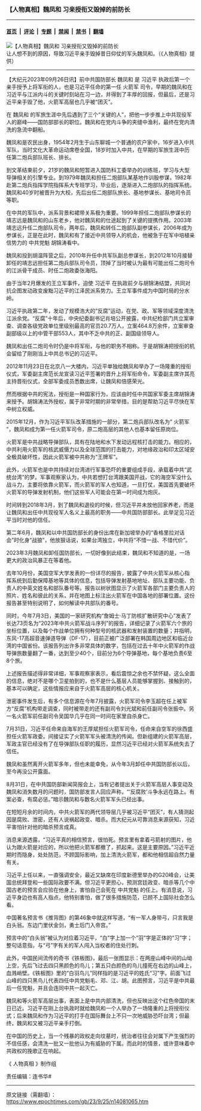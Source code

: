 ### 【人物真相】魏凤和 习亲授衔又毁掉的前防长

---

#### [首页](../../../..?n14081065) &nbsp;|&nbsp; [评论](../../../../../epoch-comment?n14081065) &nbsp;|&nbsp; [专题](../../../../../epoch-special?n14081065) &nbsp;|&nbsp; [禁闻](../../../../../epoch-news?n14081065) &nbsp;|&nbsp; [禁书](../../../../../books?n14081065) &nbsp;|&nbsp; [翻墙](https://github.com/gfw-breaker/nogfw/blob/master/README.md?n14081065)


<div><img alt="【人物真相】魏凤和 习亲授衔又毁掉的前防长" class="attachment-djy_600_400 size-djy_600_400 wp-post-image" src="https://i.epochtimes.com/assets/uploads/2023/09/id14081115-e78475115db77ac8f77dcac1-600x400.jpg"/>
<div class="caption">
 让人想不到的原因，导致习近平亲手毁掉昔日仰仗的军头魏凤和。（《人物真相》提供）
</div></div><hr/><div class="post_content" id="artbody" itemprop="articleBody">
 <!-- article content begin -->
 <p>
  【大纪元2023年09月26日讯】前中共国防部长
  <ok href="https://www.epochtimes.com/gb/tag/%E9%AD%8F%E5%87%A4%E5%92%8C.html">
   魏凤和
  </ok>
  是
  <ok href="https://www.epochtimes.com/gb/tag/%E4%B9%A0%E8%BF%91%E5%B9%B3.html">
   习近平
  </ok>
  执政后第一个亲手授予上将军衔的人，也是习近平任命的第一任
  <ok href="https://www.epochtimes.com/gb/tag/%E7%81%AB%E7%AE%AD%E5%86%9B.html">
   火箭军
  </ok>
  司令，早期的魏凤和在习近平与江派内斗的关键时刻站在习一边，并得到了丰厚的回报，但最后，还是习近平亲手毁了他，火箭军高层也几乎被“团灭”。
 </p>
 <p>
  在
  <ok href="https://www.epochtimes.com/gb/tag/%E9%AD%8F%E5%87%A4%E5%92%8C.html">
   魏凤和
  </ok>
  的军旅生涯中先后遇到了三个“关键的人”，把他一步步推上中共现役军人的巅峰——国防部部长的职位。魏凤和在党内斗争的夹缝中渔利，最终在党内清洗的急流中翻船。
 </p>
 <p>
  <center>
  </center>
  <p>
   魏凤和是农民出身，1954年2月生于山东聊城一个普通的农户家中，16岁进入中共军队，当时文化大革命运动席卷全国，18岁时加入中共，在早期的军旅生涯中历任第二炮兵部队班长、排长。
  </p>
  <p>
   到文革结束前夕，21岁的魏凤和短暂进入国防科工委举办的训练班，学习与大型导弹相关的引擎专业。到1979年魏凤和担任二炮部队某基地作训股参谋，1982年赴第二炮兵指挥学院指挥系大专班学习，毕业后，逐渐进入二炮部队的指挥系统。魏凤和40岁时被晋升为大校，先后出任二炮部队旅长、基地参谋长、基地司令员等职。
  </p>
  <p>
   在中共的军队中，派系背景和裙带关系极为重要。1999年担任二炮部队参谋长的靖志远是魏凤和的山东老乡，他对魏凤和的仕途起到了关键的提携作用。2003年靖志远升任二炮部队司令，两年后，魏凤和转任二炮部队副参谋长，2006年成为参谋长，正是在此时，魏凤和有了接近中共领导人的机会，他被急于在军中培植亲信势力的
   <ok href="https://www.epochtimes.com/gb/tag/%E4%B8%AD%E5%85%B1%E5%85%9A%E9%AD%81.html">
    中共党魁
   </ok>
   胡锦涛看中。
  </p>
  <p>
   魏凤和投到胡温阵营之后，2010年升任中共军队副总参谋长，到2012年10月接替卸任的靖志远担任第二炮兵部队司令员，顶掉了当时被认为最有可能出任二炮司令的江派骨干成员、时任二炮政委张海阳。
  </p>
  <p>
   由于当年2月爆发的王立军事件，迫使
   <ok href="https://www.epochtimes.com/gb/tag/%E4%B9%A0%E8%BF%91%E5%B9%B3.html">
    习近平
   </ok>
   在执政前夕与胡锦涛结盟，共同对抗企图发动政变废黜习近平的江泽民派系势力。王立军事件成为中国时局的分水岭。
  </p>
  <p>
   习近平执政第二年，发动了规模浩大的“反腐”运动，在党、政、军等领域深度清洗江派余党。“反腐”十年后，中央纪委副书记肖培公开披露，中共纪检部门共立案审查、调查各级党政单位里级别最高的官员20.7万人，立案464.8万余件，立案审查副部级以上的中管干部553人，其中不乏中共的正、副国级领导人。
  </p>
  <p>
   魏凤和出任二炮司令时仍是中将军衔，与他的职务不相称。于是胡锦涛把授衔的机会留给了刚刚当上中共总书记的习近平。
  </p>
  <p>
   2012年11月23日在北京八一大楼内，习近平单独给魏凤和举办了一场隆重的授衔仪式，军委副主席范长龙宣读习近平签署的晋升上将军衔命令，军委副主席许其亮主持晋衔仪式，全部军委成员悉数出席，让魏凤和倍感荣光。
  </p>
  <p>
   然而根据中共的宪法，授衔是一种国家行为，应该由时任中共国家军委主席胡锦涛来授予。胡锦涛法外授权，属于非常时期的非常举措，目的是帮助习近平尽快在军中树立权威。
  </p>
  <p>
   2015年12月，作为习近平军队改革措施的一部分，第二炮兵部队改名为“
   <ok href="https://www.epochtimes.com/gb/tag/%E7%81%AB%E7%AE%AD%E5%86%9B.html">
    火箭军
   </ok>
   ”，魏凤和成为第一任火箭军司令，原二炮高层的其他人也基本留任原岗位。
  </p>
  <p>
   火箭军是中共战略导弹部队，具有在陆地和水下发动远程核打击的能力。相应的，中共利用火箭军的核武威慑力以及全球范围的打击能力，对地缘政治和印太区域安全极具破坏性，因此火箭军被中共称为“王牌军”。
  </p>
  <p>
   此外，火箭军也是中共持续对台湾进行军事恐吓的重要组成手段，承载着中共“武统台湾”的梦。军事观察家认为，中共若想打台湾跟美国开战，它的海空军没什么战斗力，主要将依靠火箭军，而火箭军的军人也知道，一旦打仗，美国首先要破坏火箭军的导弹发射机制，他们这些军人可能会在第一时间成为炮灰。
  </p>
  <p>
   时间转到2018年3月，到了魏凤和退役的时候，但习近平并未放他回家养老，而是让魏凤和出任中共现役军人名义上最高的职务——中共国防部部长。此举足见习近平当时对他的信任。
  </p>
  <p>
   第二年6月，魏凤和以中共国防部长的身份出席在新加坡举办的“香格里拉对话会”时化身“战狼”，他放狠话说，如果台湾独立，中共将“不惜一战、不惜代价”。
  </p>
  <p>
   2023年3月魏凤和卸任国防部长，一切好像到此结束，魏凤和不知道的是，一场更大的政治风暴正在等着他。
  </p>
  <p>
   去年10月份，美国空军大学发表的一份详尽的报告，披露了中共火箭军从核心指挥系统到后勤保障基地等具体的信息，包括导弹发射基地地址、部队主要功能、负责人的中英文姓名和部队番号等。报告以树状图显示了火箭军各部门主要负责人的照片、姓名和彼此的关系，并在地图上标注出火箭军在中国各地的部署位置。这份报告甚至特别说明了，如何解读中共部队的番号。
  </p>
  <p>
   同时，今年7月3日，美国的一家研究机构“詹姆士‧马丁防核扩散研究中心”发表了长达73页名为“2023年中共火箭军战斗序列”的报告，详细记录了火箭军六个旅的坐标位置，以及每个作战单位拥有何种型号的核武器和发射装置的数量；并指明，东风-17高超音速弹道导弹（DF-17），目前正被广泛部署在韩国周边地区和临近台湾的中国省份。该报告列出许多非常具体的数字，包括在过去十年中火箭军的作战导弹旅数量翻了一番，达到至少40个，目前分为6个导弹基地，每个基地负责6至8个旅。
  </p>
  <p>
   上述报告描述得非常详细，军事观察家表示，看后震惊之余也不禁怀疑，这么全面的信息，绝对不是哪个卫星拍到的，也不是什么基层人员能够掌握到、接触到的，基本可以确定，这些情报应来自于火箭军高层的核心机关。
  </p>
  <p>
   泄密事件发生后，有多个信息源在今年7月披露，火箭军司令李玉超在任上被军方“反腐”机构带走调查，同时被带走的还有副司令刘光斌和前任副司令张振中。另一名火箭军前任副司令吴国华几乎在同一时间在家里自杀身亡。
  </p>
  <p>
   7月31日，习近平任命来自海军的王厚斌担任火箭军司令，任命来自空军的徐西盛担任火箭军政委。间接证实了火箭军军头被清洗的传闻。但新组建的火箭军高层，军政主官已经没有了在导弹部队任职的履历，显然习近平已经对火箭军系统失去了信任。
  </p>
  <p>
   魏凤和虽然离开火箭军多年，但也未能幸免，从今年3月卸任中共国防部长以后，至今再没公开露面。
  </p>
  <p>
   8月31日，在中共国防部新闻简报会上，当有记者提出关于火箭军高层人事变动及魏凤和消失数月的问题时，国防部发言人回应声称，“‘反腐败’斗争永远在路上。有案必查，有腐必惩。”暗示魏凤和与数名火箭军军头已经出事。
  </p>
  <p>
   在短短月余的时间内，中共火箭军的两代领导层几乎被习近平“团灭”，有人猜测起因是腐败、泄密，还有人说祸起政变、暗杀。而大纪元从可靠消息来源获知，习近平害怕针对他的暗杀预言成真。
  </p>
  <p>
   消息来源透露，“习近平真的相信预言，很怕死。预言里有拿着弓箭射的图片，他认为跟火箭是对应的，所以他把火箭军都撤了，抓起来。这是主要原因。”习近平近期时而隐身，处处防范，不顾国际影响，加上清洗火箭军，都和他相信超自然力量有关。
  </p>
  <p>
   习近平上任以来，一直强调安全，最近又缺席在印度新德里举办的G20峰会，让美国总统拜登和一些国际政要不满。但习近平更担心，预测宫廷政变、暗杀等几个中国古老的预言会应验在他身上，害怕自己会死在
   <ok href="https://www.epochtimes.com/gb/tag/%E4%B8%AD%E5%85%B1%E5%85%9A%E9%AD%81.html">
    中共党魁
   </ok>
   的任上。有消息说，习近平身边也有高人指点，他特别害怕，做了很多措施防范，已顾不上国际社会怎么看。
  </p>
  <p>
   中国著名预言书《推背图》的第46象中就这样写道，“有一军人身带弓，只言我是白头翁。东边门里伏金剑，勇士后门入帝宫。”
  </p>
  <p>
   预言中的“白头翁”被认为对应着习近平，“白”字上加一个“羽”字是正体的“习”字；整句话意指，与“弓”字有关的军人闯入当权者的住处行刺。
  </p>
  <p>
   此外，中国民间流传的奇书《铁板图》，最后一张图显示：在两座山峰中间的山坳上空，先后飞过去四只黑颜色的鸟儿；第五只白颜色的鸟儿撞死在右边的山峰上，血溅峭壁。《铁板图》里的“白羽鸟儿”同样指的是习近平的姓氏“习”字。前面飞过山峰的四只黑鸟儿代表四任中共党魁毛、邓、江、胡。此图预言，习近平是中共最后一任党魁，并且会连同中共一起灭亡。
  </p>
  <p>
   魏凤和等火箭军高层出事，表面上是中共内部清洗，但也反映出这个红色帝国的末日已近。习近平在刚上台执政时就给魏凤和一个人举办了一场隆重的上将授衔仪式；后来魏凤和作为习近平的打手在国际舞台上不只一次地威胁恐吓台湾；但最终，魏凤和又被习近平亲手打倒。
  </p>
  <p>
   在中国的历史上，当一个残暴的政权走向坟墓时，统治者往往会对属下产生强烈的不信任感，会清洗一批又一批他认为有威胁的下属。而此时的情景，或许意味着中共政权的挽歌正在响起。
  </p>
  <p>
   《
   <ok href="https://www.epochtimes.com/gb/tag/%E6%99%82%E4%BA%8B%E4%BA%BA%E7%89%A9.html">
    人物真相
   </ok>
   》制作组
  </p>
  <p>
   责任编辑：连书华#
  </p>
  <!-- article content end -->
  <div id="below_article_ad">
  </div>
 </p>
</div>


---

原文链接（需翻墙）：https://www.epochtimes.com/gb/23/9/25/n14081065.htm